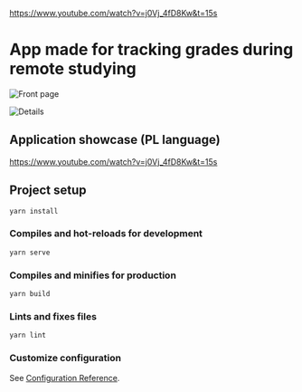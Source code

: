https://www.youtube.com/watch?v=j0Vj_4fD8Kw&t=15s

# App made for tracking grades during remote studying

![Front page](https://i.imgur.com/rrH4C1W.png)

![Details](https://i.imgur.com/PkPlOrN.png)

## Application showcase (PL language)
https://www.youtube.com/watch?v=j0Vj_4fD8Kw&t=15s


## Project setup
```
yarn install
```

### Compiles and hot-reloads for development
```
yarn serve
```

### Compiles and minifies for production
```
yarn build
```

### Lints and fixes files
```
yarn lint
```

### Customize configuration
See [Configuration Reference](https://cli.vuejs.org/config/).
